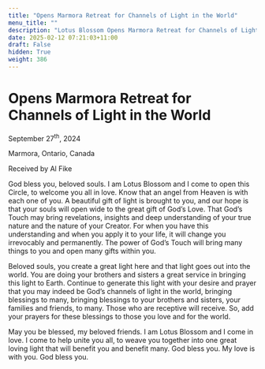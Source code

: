 ```yaml
---
title: "Opens Marmora Retreat for Channels of Light in the World"
menu_title: ""
description: "Lotus Blossom Opens Marmora Retreat for Channels of Light in the World"
date: 2025-02-12 07:21:03+11:00
draft: False
hidden: True
weight: 386
---
```

# Opens Marmora Retreat for Channels of Light in the World

September 27<sup>th</sup>, 2024

Marmora, Ontario, Canada

Received by Al Fike 

God bless you, beloved souls. I am Lotus Blossom and I come to open this Circle, to welcome you all in love. Know that an angel from Heaven is with each one of you. A beautiful gift of light is brought to you, and our hope is that your souls will open wide to the great gift of God’s Love. That God’s Touch may bring revelations, insights and deep understanding of your true nature and the nature of your Creator. For when you have this understanding and when you apply it to your life, it will change you irrevocably and permanently. The power of God’s Touch will bring many things to you and open many gifts within you.

Beloved souls, you create a great light here and that light goes out into the world. You are doing your brothers and sisters a great service in bringing this light to Earth. Continue to generate this light with your desire and prayer that you may indeed be God’s channels of light in the world, bringing blessings to many, bringing blessings to your brothers and sisters, your families and friends, to many. Those who are receptive will receive. So, add your prayers for these blessings to those you love and for the world. 

May you be blessed, my beloved friends. I am Lotus Blossom and I come in love. I come to help unite you all, to weave you together into one great loving light that will benefit you and benefit many. God bless you. My love is with you. God bless you. 